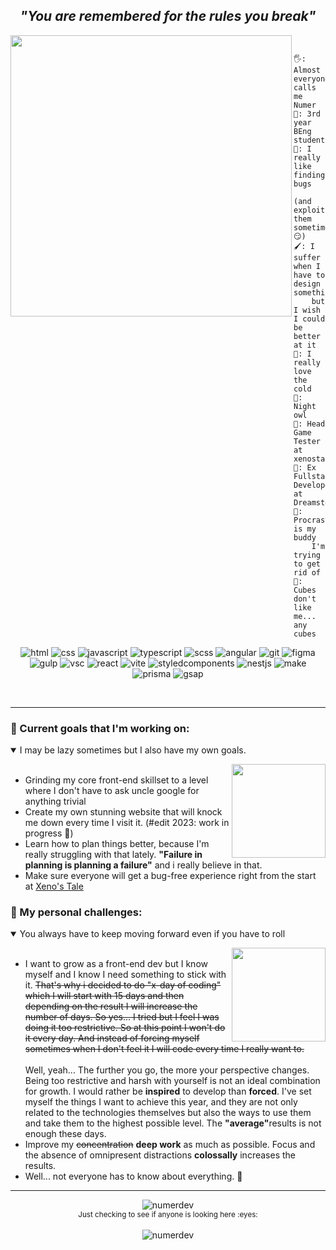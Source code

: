 ***<h2 align="center" color='red'>"You are remembered for the rules you break"</h2>***

<img src="https://user-images.githubusercontent.com/65687304/127387310-a9ba3ee5-82db-4eb6-b2e4-6a2fb7fb8bea.PNG" width=450 height=450 align="left" />

```yaml
                Something about me
```
```
🖐️: Almost everyone calls me Numer
🏫: 3rd year BEng student
🔎: I really like finding bugs
    (and exploit them sometimes... 😏)
🖌️: I suffer when I have to design something
    but I wish I could be better at it
🥶: I really love the cold
🌙: Night owl
🧪: Head Game Tester at xenostale.pl
🏢: Ex Fullstack Developer at DreamstormStudios
🤤: Procrastination is my buddy 
    I'm trying to get rid of
🧊: Cubes don't like me... any cubes
```
<p align="center">
<img src="https://img.shields.io/badge/-HTML5-orange?style=flat&logo=html5" alt="html" />
<img src="https://img.shields.io/badge/-CSS3-%23409ad6?style=flat&logo=css3" alt="css" />
<img src="https://img.shields.io/badge/-JavaScript-grey?style=flat&logo=javascript" alt="javascript" />
<img src="https://img.shields.io/badge/-TypeScript-grey?style=flat&logo=typescript" alt="typescript" />
<img src="https://img.shields.io/badge/-SCSS-%23f4f6f7?style=flat&logo=sass" alt="scss" />
<img src="https://img.shields.io/badge/-Angular-%23c3002f?style=flat&logo=angular" alt="angular" />
<img src="https://img.shields.io/badge/-Git-%23f7f7f7?style=flat&logo=git" alt="git" />
<img src="https://img.shields.io/badge/-Figma-%232c2f42?style=flat&logo=figma" alt="figma" />
<img src="https://img.shields.io/badge/-Gulp-white?style=flat&logo=gulp" alt="gulp" />
<img src="https://img.shields.io/badge/-Visual Studio Code-blue?style=flat&logo=Visual Studio Code" alt="vsc" />
<img src="https://img.shields.io/badge/-React-%232c1f42?style=flat&logo=react" alt="react" />
<img src="https://img.shields.io/badge/-Vite-%23f4f6f7?style=flat&logo=vite" alt="vite" />
<img src="https://img.shields.io/badge/-Styled components-grey?style=flat&logo=styledcomponents" alt="styledcomponents" />
<img src="https://img.shields.io/badge/-Nest-black?style=flat&logo=nestjs" alt="nestjs" />
<img src="https://img.shields.io/badge/-Make-%23f4f6f7?style=flat&logo=integromat" alt="make" />
<img src="https://img.shields.io/badge/-Prisma-grey?style=flat&logo=prisma" alt="prisma" />
<img src="https://img.shields.io/badge/-GSAP-black?style=flat&logo=greensock" alt="gsap" />
</p>
&nbsp;
<hr>

### :pushpin: Current goals that I'm working on:

<details open>
  <img src="https://media1.giphy.com/media/2tMYOWRjFHveuOB6jg/giphy.gif?cid=ecf05e47mk7mtf49p9ijiwlu3zdtmg5mwfcxwugl8mabqsj1&rid=giphy.gif&ct=g" height=150px width=150px align="right" />
  <summary>I may be lazy sometimes but I also have my own goals.</summary>
  <ul>
    &nbsp;
    <li>Grinding my core front-end skillset to a level where I don't have to ask uncle google for anything trivial</li>
    <li>Create my own stunning website that will knock me down every time I visit it. (#edit 2023: work in progress 🤫)</li>
    <li>Learn how to plan things better, because I'm really struggling with that lately. <b>"Failure in planning is planning a failure"</b> and i really believe in that.</li>
    <li>Make sure everyone will get a bug-free experience right from the start at <a href="https://xenostale.pl/">Xeno's Tale</a></li>
  </ul>
</details>

### :mount_fuji: My personal challenges:
<details open>
  <img src="https://media1.tenor.com/images/54a77e79a7091570d6a688a2c3f79332/tenor.gif?itemid=10694334" height=150px width=150px align="right" />
  <summary>You always have to keep moving forward even if you have to roll</summary>
  <ul>
    &nbsp;
    <li>I want to grow as a front-end dev but I know myself and I know I need something to stick with it. <s>That's why i decided to do "x-day of coding" which I will start with 15 days and then depending on the result I will increase the number of days. So yes... I tried but I feel I was doing it too restrictive. So at this point I won't do it every day. And instead of forcing myself sometimes when I don't feel it I will code every time I really want to.</s> <br><br>Well, yeah... The further you go, the more your perspective changes. Being too restrictive and harsh with yourself is not an ideal combination for growth. I would rather be <b>inspired</b> to develop than <b>forced</b>. I've set myself the things I want to achieve this year, and they are not only related to the technologies themselves but also the ways to use them and take them to the highest possible level. The <b>"average"</b>results is not enough these days.
    </li>
    <li>Improve my <s>concentration</s> <b>deep work</b> as much as possible. Focus and the absence of omnipresent distractions <b>colossally</b> increases the results.</li>
    <li>Well... not everyone has to know about everything. 🤫</li>
  </ul>
</details>

<hr>

<div align="center">
  <img  src="https://github-readme-streak-stats.herokuapp.com/?user=numerdev&theme=algolia" alt="numerdev" />
</div>
<div align="center">
  <sub>Just checking to see if anyone is looking here :eyes:</sub>
</div>&ensp;
<div align="center">
  <img src="https://komarev.com/ghpvc/?username=numerdev&label=Profile%20Visitors%20&color=blue&style=flat" alt="numerdev" />
</div>


<!-- ![](https://github-readme-stats.vercel.app/api/wakatime?username=@Numer&layout=compact&custom_title=I%20wasn't%20lazy%20this%20week%20%20okay?&theme=tokyonight)-->
